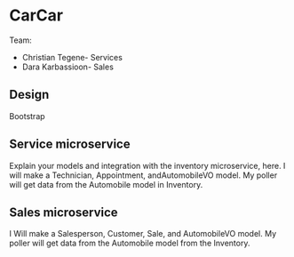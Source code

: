 # CarCar

Team:

* Christian Tegene- Services
* Dara Karbassioon- Sales

## Design
Bootstrap
## Service microservice

Explain your models and integration with the inventory
microservice, here.
I will make a Technician, Appointment, andAutomobileVO model. My poller will get data from the Automobile model in Inventory.

## Sales microservice

I Will make a Salesperson, Customer, Sale, and AutomobileVO model. My poller will get data from the Automobile model from the Inventory.
